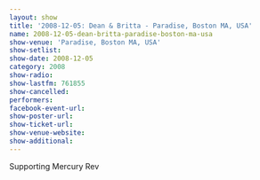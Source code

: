 ```yaml
---
layout: show
title: '2008-12-05: Dean & Britta - Paradise, Boston MA, USA'
name: 2008-12-05-dean-britta-paradise-boston-ma-usa
show-venue: 'Paradise, Boston MA, USA'
show-setlist: 
show-date: 2008-12-05
category: 2008
show-radio: 
show-lastfm: 761855
show-cancelled: 
performers: 
facebook-event-url: 
show-poster-url: 
show-ticket-url: 
show-venue-website: 
show-additional: 
---
```


Supporting Mercury Rev